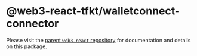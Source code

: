 # @web3-react-tfkt/walletconnect-connector

Please visit the [parent `web3-react` repository](https://github.com/NoahZinsmeister/web3-react) for documentation and details on this package.
